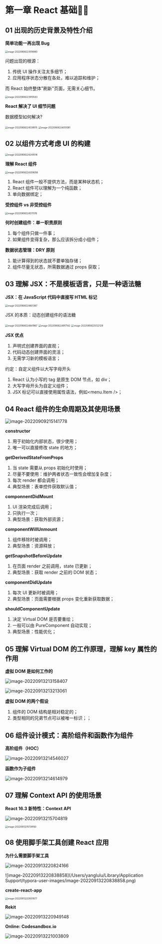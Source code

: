 # 第一章 React 基础

## 01 出现的历史背景及特性介绍

**简单功能一再出现 Bug**

<img src="https://technotes.oss-cn-shenzhen.aliyuncs.com/2022/202209082235680.png" alt="image-20220908223516980" style="zoom:50%;" />

问题出现的根源：

1. 传统 UI 操作关注太多细节；
2. 应用程序状态分散在各处，难以追踪和维护；

而 React 始终整体"刷新"页面，无需关心细节。

<img src="https://technotes.oss-cn-shenzhen.aliyuncs.com/2022/202209082239581.png" alt="image-20220908223910543" style="zoom:50%;" />

**React 解决了 UI 细节问题**

数据模型如何解决?

<img src="https://technotes.oss-cn-shenzhen.aliyuncs.com/2022/202209082240552.png" alt="image-20220908224039515" style="zoom:50%;" />

<img src="https://technotes.oss-cn-shenzhen.aliyuncs.com/2022/202209082240114.png" alt="image-20220908224051081" style="zoom:50%;" />

## 02 以组件方式考虑 UI 的构建

<img src="https://technotes.oss-cn-shenzhen.aliyuncs.com/2022/202209082242549.png" alt="image-20220908224244516" style="zoom: 50%;" />

**理解 React 组件**

<img src="https://technotes.oss-cn-shenzhen.aliyuncs.com/2022/202209082243090.png" alt="image-20220908224309056" style="zoom:50%;" />

1. React 组件一般不提供方法，而是某种状态机；
2. React 组件可以理解为一个纯函数；
3. 单向数据绑定；

**受控组件 vs 非受控组件**

<img src="https://technotes.oss-cn-shenzhen.aliyuncs.com/2022/202209082245112.png" alt="image-20220908224517076" style="zoom:50%;" />

**何时创建组件：单一职责原则**

1. 每个组件只做一件事；
2. 如果组件变得复杂，那么应该拆分成小组件；

**数据状态管理：DRY 原则**

1. 能计算得到的状态就不要单独存储；
2. 组件尽量无状态，所需数据通过 props 获取；

## 03 理解 JSX：不是模板语言，只是一种语法糖

**JSX：在 JavaScript 代码中直接写 HTML 标记**

<img src="https://technotes.oss-cn-shenzhen.aliyuncs.com/2022/202209082248405.png" alt="image-20220908224801367" style="zoom:50%;" />

JSX 的本质：动态创建组件的语法糖

<img src="https://technotes.oss-cn-shenzhen.aliyuncs.com/2022/202209082248006.png" alt="image-20220908224841967" style="zoom:50%;" />

<img src="https://technotes.oss-cn-shenzhen.aliyuncs.com/2022/202209082249187.png" alt="image-20220908224917142" style="zoom:50%;" />

<img src="https://technotes.oss-cn-shenzhen.aliyuncs.com/2022/202209082251172.png" alt="image-20220908225122129" style="zoom:50%;" />

**JSX 优点**

1. 声明式创建界面的直观；
2. 代码动态创建界面的灵活；
3. 无需学习新的模板语言；

约定：自定义组件以大写字母开头

1. React 认为小写的 tag 是原生 DOM 节点，如 div；
2. 大写字母开头为自定义组件；
3. JSX 标记可以直接使用属性语法，例如<menu.Item />；

## 04 React 组件的生命周期及其使用场景

![image-20220909215141778](https://technotes.oss-cn-shenzhen.aliyuncs.com/2022/202209092151874.png)

**constructor**

1. 用于初始化内部状态，很少使用；
2. 唯一可以直接修改 state 的地方；

**getDerivedStateFromProps**

1. 当 state 需要从 props 初始化时使用；
2. 尽量不要使用：维护两者状态一致性会增加复杂度；
3. 每次 render 都会调用；
4. 典型场景：表单控件获取默认值；

**componnentDidMount**

1. UI 渲染完成后调用；
2. 只执行一次；
3. 典型场景：获取外部资源；

**componentWillUnmount**

1. 组件移除时被调用；
2. 典型场景：资源释放；

**getSnapshotBeforeUpdate**

1. 在页面 render 之前调用，state 已更新；
2. 典型场景：获取 render 之前的 DOM 状态；

**componentDidUpdate**

1. 每次 UI 更新时被调用；
2. 典型场景：页面需要根据 props 变化重新获取数据；

**shouldComponentUpdate**

1. 决定 Virtual DOM 是否要重绘；
2. 一般可以由 PureComponent 自动实现；
3. 典型场景：性能优化；

## 05 理解 Virtual DOM 的工作原理，理解 key 属性的作用

**虚拟 DOM 是如何工作的**

![image-20220913213158407](https://technotes.oss-cn-shenzhen.aliyuncs.com/2022/202209132131511.png)

![image-20220913213213061](https://technotes.oss-cn-shenzhen.aliyuncs.com/2022/202209132132133.png)

**虚拟 DOM 的两个假设**

1. 组件的 DOM 结构是相对稳定的；
2. 类型相同的兄弟节点可以被唯一标识；；

## 06 组件设计模式：高阶组件和函数作为组件

**高阶组件（HOC）**

![image-20220913214546027](https://technotes.oss-cn-shenzhen.aliyuncs.com/2022/202209132145072.png)

**函数作为子组件**

![image-20220913214614979](https://technotes.oss-cn-shenzhen.aliyuncs.com/2022/202209132146021.png)

## 07 理解 Context API 的使用场景

**React 16.3 新特性：Context API**

![image-20220913215704819](https://technotes.oss-cn-shenzhen.aliyuncs.com/2022/202209132157874.png)

<img src="https://technotes.oss-cn-shenzhen.aliyuncs.com/2022/202209132157257.png" alt="image-20220913215739193" style="zoom:50%;" />

## 08 使用脚手架工具创建 React 应用

**为什么需要脚手架工具**

![image-20220913220824166](https://technotes.oss-cn-shenzhen.aliyuncs.com/2022/202209132208214.png)

![image-20220913220838858](/Users/yanglulu/Library/Application Support/typora-user-images/image-20220913220838858.png)

**create-react-app**

<img src="https://technotes.oss-cn-shenzhen.aliyuncs.com/2022/202209132209745.png" alt="image-20220913220937677" style="zoom:50%;" />

**Rekit**

![image-20220913220949148](https://technotes.oss-cn-shenzhen.aliyuncs.com/2022/202209132209194.png)

**Online: Codesandbox.io**

![image-20220913221003809](https://technotes.oss-cn-shenzhen.aliyuncs.com/2022/202209132210852.png)

































